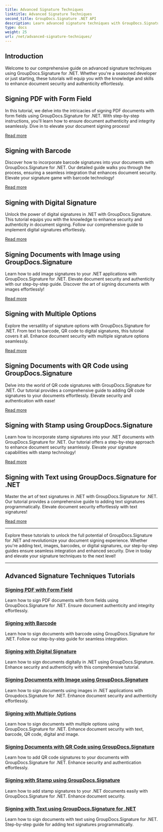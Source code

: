 ```yaml
---
title: Advanced Signature Techniques
linktitle: Advanced Signature Techniques
second_title: GroupDocs.Signature .NET API
description: Learn advanced signature techniques with GroupDocs.Signature for .NET tutorials. Sign PDFs, images, and documents seamlessly with barcode, digital, and more.
type: docs
weight: 25
url: /net/advanced-signature-techniques/
---
```

## Introduction

Welcome to our comprehensive guide on advanced signature techniques using GroupDocs.Signature for .NET. Whether you're a seasoned developer or just starting, these tutorials will equip you with the knowledge and skills to enhance document security and authenticity effortlessly.

## Signing PDF with Form Field

In this tutorial, we delve into the intricacies of signing PDF documents with form fields using GroupDocs.Signature for .NET. With step-by-step instructions, you'll learn how to ensure document authenticity and integrity seamlessly. Dive in to elevate your document signing process!

[Read more](./sign-pdf-form-field/)

## Signing with Barcode

Discover how to incorporate barcode signatures into your documents with GroupDocs.Signature for .NET. Our detailed guide walks you through the process, ensuring a seamless integration that enhances document security. Elevate your signature game with barcode technology!

[Read more](./sign-with-barcode/)

## Signing with Digital Signature

Unlock the power of digital signatures in .NET with GroupDocs.Signature. This tutorial equips you with the knowledge to enhance security and authenticity in document signing. Follow our comprehensive guide to implement digital signatures effortlessly.

[Read more](./sign-with-digital/)

## Signing Documents with Image using GroupDocs.Signature

Learn how to add image signatures to your .NET applications with GroupDocs.Signature for .NET. Elevate document security and authenticity with our step-by-step guide. Discover the art of signing documents with images effortlessly!

[Read more](./sign-with-image/)

## Signing with Multiple Options

Explore the versatility of signature options with GroupDocs.Signature for .NET. From text to barcode, QR code to digital signatures, this tutorial covers it all. Enhance document security with multiple signature options seamlessly.

[Read more](./sign-with-multiple-options/)

## Signing Documents with QR Code using GroupDocs.Signature

Delve into the world of QR code signatures with GroupDocs.Signature for .NET. Our tutorial provides a comprehensive guide to adding QR code signatures to your documents effortlessly. Elevate security and authentication with ease!

[Read more](./sign-with-qr-code/)

## Signing with Stamp using GroupDocs.Signature

Learn how to incorporate stamp signatures into your .NET documents with GroupDocs.Signature for .NET. Our tutorial offers a step-by-step approach to enhance document security seamlessly. Elevate your signature capabilities with stamp technology!

[Read more](./sign-with-stamp/)

## Signing with Text using GroupDocs.Signature for .NET

Master the art of text signatures in .NET with GroupDocs.Signature for .NET. Our tutorial provides a comprehensive guide to adding text signatures programmatically. Elevate document security effortlessly with text signatures!

[Read more](./sign-with-text/)

---

Explore these tutorials to unlock the full potential of GroupDocs.Signature for .NET and revolutionize your document signing experience. Whether you're adding text, images, barcodes, or digital signatures, our step-by-step guides ensure seamless integration and enhanced security. Dive in today and elevate your signature techniques to the next level!

---

## Advanced Signature Techniques Tutorials
### [Signing PDF with Form Field](./sign-pdf-form-field/)
Learn how to sign PDF documents with form fields using GroupDocs.Signature for .NET. Ensure document authenticity and integrity effortlessly.
### [Signing with Barcode](./sign-with-barcode/)
Learn how to sign documents with barcode using GroupDocs.Signature for .NET. Follow our step-by-step guide for seamless integration.
### [Signing with Digital Signature](./sign-with-digital/)
Learn how to sign documents digitally in .NET using GroupDocs.Signature. Enhance security and authenticity with this comprehensive tutorial.
### [Signing Documents with Image using GroupDocs.Signature](./sign-with-image/)
Learn how to sign documents using images in .NET applications with Groupdocs.Signature for .NET. Enhance document security and authenticity effortlessly.
### [Signing with Multiple Options](./sign-with-multiple-options/)
Learn how to sign documents with multiple options using GroupDocs.Signature for .NET. Enhance document security with text, barcode, QR code, digital and image.
### [Signing Documents with QR Code using GroupDocs.Signature](./sign-with-qr-code/)
Learn how to add QR code signatures to your documents with GroupDocs.Signature for .NET. Enhance security and authentication effortlessly.
### [Signing with Stamp using GroupDocs.Signature](./sign-with-stamp/)
Learn how to add stamp signatures to your .NET documents easily with GroupDocs.Signature for .NET. Enhance document security.
### [Signing with Text using GroupDocs.Signature for .NET](./sign-with-text/)
Learn how to sign documents with text using GroupDocs.Signature for .NET. Step-by-step guide for adding text signatures programmatically.